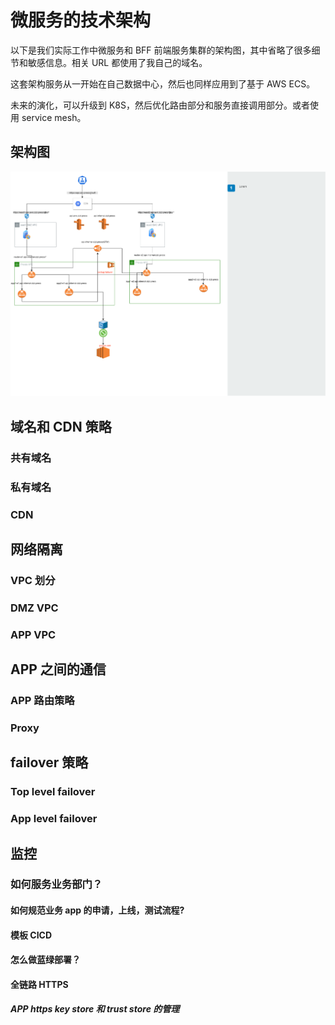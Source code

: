 # 微服务的技术架构

以下是我们实际工作中微服务和 BFF 前端服务集群的架构图，其中省略了很多细节和敏感信息。相关 URL 都使用了我自己的域名。

这套架构服务从一开始在自己数据中心，然后也同样应用到了基于 AWS ECS。

未来的演化，可以升级到 K8S，然后优化路由部分和服务直接调用部分。或者使用 service mesh。

## 架构图

![arch](./arch.png)

## 域名和 CDN 策略

### 共有域名

### 私有域名

### CDN

## 网络隔离

### VPC 划分

### DMZ VPC

### APP VPC

## APP 之间的通信

### APP 路由策略

### Proxy

## failover 策略

### Top level failover

### App level failover

## 监控

### 如何服务业务部门？

#### 如何规范业务 app 的申请，上线，测试流程?

#### 模板 CICD

#### 怎么做蓝绿部署？

#### 全链路 HTTPS

##### APP https key store 和 trust store 的管理
